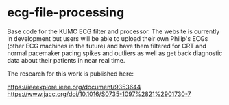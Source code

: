 # ecg-file-processing
Base code for the KUMC ECG filter and processor. The website is currently in development but users will be able to upload their own Philip's ECGs (other ECG machines in the future) and have them filtered for CRT and normal pacemaker pacing spikes and outliers as well as get back diagnostic data about their patients in near real time.

The research for this work is published here:

https://ieeexplore.ieee.org/document/9353644
https://www.jacc.org/doi/10.1016/S0735-1097%2821%2901730-7
